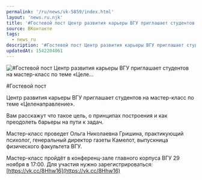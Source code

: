 ```yaml
---
permalink: '/ru/news/vk-5859/index.html'
layout: 'news.ru.njk'
title: '#Гостевой пост Центр развития карьеры ВГУ приглашает студентов на мастер-класс по теме «Целе'
source: ВКонтакте
tags:
  - news_ru
description: '#Гостевой пост Центр развития карьеры ВГУ приглашает студентов на мастер-класс по теме «Целе…'
updatedAt: 1542204061
---
```

![#Гостевой пост Центр развития карьеры ВГУ приглашает студентов на мастер-класс по теме «Целе…](https://sun9-42.userapi.com/impf/c850532/v850532583/45967/s6KNuOWcMoc.jpg?size=1280x853&quality=96&sign=b13dded67bd39f29ff4dd35fdd74f384&c_uniq_tag=AO4RyzrljlrcN7XR0iMjthx6a_gXisdUbVIOqRGrO1E&type=album)

#Гостевой пост

Центр развития карьеры ВГУ приглашает студентов на мастер-класс по теме «Целенаправление».

Вам расскажут что такое цель, о принципах построения и как преодолеть барьеры на пути к задач.

Мастер-класс проведет Ольга Николаевна Гришина, практикующий психолог, генеральный директор газеты Камелот, выпускница физического факультета ВГУ.

Мастер-класс пройдёт в конференц-зале главного корпуса ВГУ 29 ноября в 17:00. Для участия нужно зарегистрироваться: [https://vk.cc/8Hhw16](https://vk.cc/8Hhw16)
